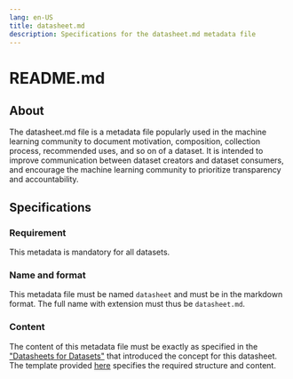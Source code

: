 ```yaml
---
lang: en-US
title: datasheet.md
description: Specifications for the datasheet.md metadata file
---
```


# README.md

## About

The datasheet.md file is a metadata file popularly used in the machine learning community to document motivation, composition, collection process, recommended uses, and so on of a dataset. It is intended to improve communication between dataset creators and dataset consumers, and encourage the machine learning community to prioritize transparency and accountability.

## Specifications

### Requirement

This metadata is mandatory for all datasets.

### Name and format

This metadata file must be named `datasheet` and must be in the markdown format. The full name with extension must thus be `datasheet.md`.

### Content

The content of this metadata file must be exactly as specified in the ["Datasheets for Datasets"](https://doi.org/10.48550/arXiv.1803.09010) that introduced the concept for this datasheet. The template provided [here](../../implementing-cds/template.md) specifies the required structure and content.
